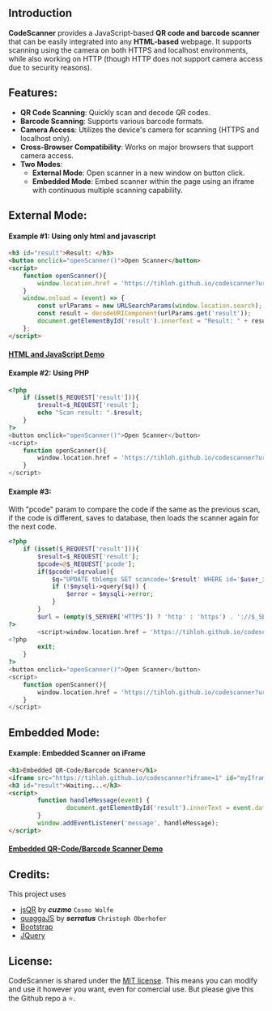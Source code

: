 Introduction
----
**CodeScanner** provides a JavaScript-based **QR code and barcode scanner** that can be easily integrated into any **HTML-based** webpage. It supports scanning using the camera on both HTTPS and localhost environments, while also working on HTTP (though HTTP does not support camera access due to security reasons).

Features:
----
* **QR Code Scanning**: Quickly scan and decode QR codes.
* **Barcode Scanning**: Supports various barcode formats.
* **Camera Access**: Utilizes the device's camera for scanning (HTTPS and localhost only).
* **Cross-Browser Compatibility**: Works on major browsers that support camera access.
* **Two Modes**:
  * **External Mode**: Open scanner in a new window on button click.
  * **Embedded Mode**: Embed scanner within the page using an iframe with continuous multiple scanning capability.

External Mode:
----
#### Example #1: Using only html and javascript
````html
<h3 id="result">Result: </h3>
<button onclick="openScanner()">Open Scanner</button>
<script>
    function openScanner(){
        window.location.href = 'https://tihloh.github.io/codescanner?url=' + encodeURIComponent(window.location.href);
    }
    window.onload = (event) => {
        const urlParams = new URLSearchParams(window.location.search);
        const result = decodeURIComponent(urlParams.get('result'));
        document.getElementById('result').innerText = "Result: " + result;
    };
</script>
````
#### [HTML and JavaScript Demo](https://tihloh.github.io/codescanner/demo1.html)

#### Example #2: Using PHP
````php
<?php	
    if (isset($_REQUEST['result'])){
    	$result=$_REQUEST['result'];
    	echo "Scan result: ".$result;
    }
?>
<button onclick="openScanner()">Open Scanner</button>
<script>
    function openScanner(){
        window.location.href = 'https://tihloh.github.io/codescanner?url=' + encodeURIComponent(window.location.href);
    }
</script>
````
#### Example #3:
With "pcode" param to compare the code if the same as the previous scan, if the code is different, saves to database, then loads the scanner again for the next code. 
````php
<?php	
    if (isset($_REQUEST['result'])){
        $result=$_REQUEST['result'];
        $pcode=@$_REQUEST['pcode'];
        if($pcode!=$qrvalue){
            $q="UPDATE tblemps SET scancode='$result' WHERE id='$user_id'";
            if (!$mysqli->query($q)) {
                $error = $mysqli->error;	
            }
        }
        $url = (empty($_SERVER['HTTPS']) ? 'http' : 'https') . '://$_SERVER[HTTP_HOST]/budget/dashboard?pcode=$result';
?>
        <script>window.location.href = 'https://tihloh.github.io/codescanner?url=' + encodeURIComponent("<?=$url;?>");</script>
<?php
        exit;
    }
?>
<button onclick="openScanner()">Open Scanner</button>
<script>
    function openScanner(){
        window.location.href = 'https://tihloh.github.io/codescanner?url=' + encodeURIComponent(window.location.href);
    }
</script>
````

Embedded Mode:
----
#### Example: Embedded Scanner on iFrame
````html
<h1>Embedded QR-Code/Barcode Scanner</h1>
<iframe src="https://tihloh.github.io/codescanner?iframe=1" id="myIframe" width="100%" height="300vp" style="-webkit-transform:scale(1);-moz-transform-scale(1);border:none;"></iframe>
<h3 id="result">Waiting...</h3>
<script>
    	function handleMessage(event) {
    	    	document.getElementById('result').innerText = event.data.message;
    	}
    	window.addEventListener('message', handleMessage);
</script>
````
#### [Embedded QR-Code/Barcode Scanner Demo](https://tihloh.github.io/codescanner/demo2.html)

Credits:
----
This project uses 
* [jsQR](https://github.com/serratus/quaggaJS) by ***cuzmo*** `Cosmo Wolfe`
* [quaggaJS](https://github.com/serratus/quaggaJS) by ***serratus*** `Christoph Oberhofer`
* [Bootstrap](https://getbootstrap.com/)
* [JQuery](https://jquery.com/)

License:
----
CodeScanner is shared under the [MIT license](https://raw.githubusercontent.com/tihloh/codescanner/main/LICENSE). This means you can modify and use it however you want, even for comercial use. But please give this the Github repo a :star:.

